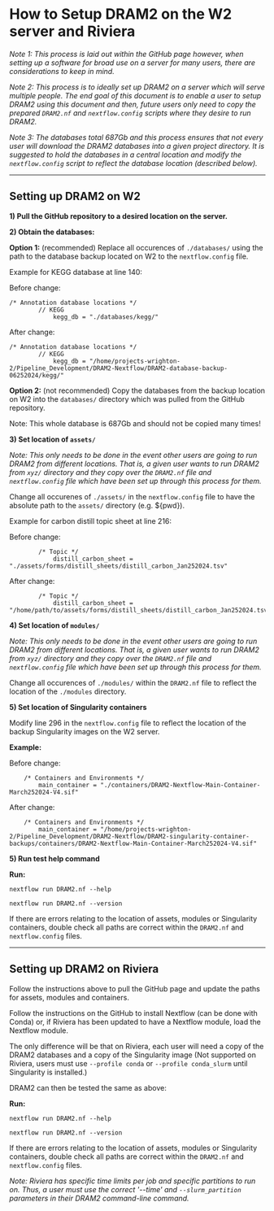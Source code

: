 # How to Setup DRAM2 on the W2 server and Riviera

*Note 1: This process is laid out within the GitHub page however, when setting up a software for broad use on a server for many users, there are considerations to keep in mind.*

*Note 2: This process is to ideally set up DRAM2 on a server which will serve multiple people. The end goal of this document is to enable a user to setup DRAM2 using this document and then, future users only need to copy the prepared `DRAM2.nf` and `nextflow.config` scripts where they desire to run DRAM2.*

*Note 3: The databases total 687Gb and this process ensures that not every user will download the DRAM2 databases into a given project directory. It is suggested to hold the databases in a central location and modify the `nextflow.config` script to reflect the database location (described below).*

--------

## Setting up DRAM2 on W2

**1) Pull the GitHub repository to a desired location on the server.**


**2) Obtain the databases:**

**Option 1:** (recommended) Replace all occurences of `./databases/` using the path to the database backup located on W2 to the `nextflow.config` file.

Example for KEGG database at line 140:

Before change:
```
/* Annotation database locations */
        // KEGG
            kegg_db = "./databases/kegg/"
```

After change:
```
/* Annotation database locations */
        // KEGG
            kegg_db = "/home/projects-wrighton-2/Pipeline_Development/DRAM2-Nextflow/DRAM2-database-backup-06252024/kegg/"
```

**Option 2:** (not recommended) Copy the databases from the backup location on W2 into the `databases/` directory which was pulled from the GitHub repository. 

Note: This whole database is 687Gb and should not be copied many times!


**3) Set location of `assets/`**

*Note: This only needs to be done in the event other users are going to run DRAM2 from different locations. That is, a given user wants to run DRAM2 from `xyz/` directory and they copy over the `DRAM2.nf` file and `nextflow.config` file which have been set up through this process for them.*

Change all occurenes of `./assets/` in the `nextflow.config` file to have the absolute path to the `assets/` directory (e.g. ${pwd}).

Example for carbon distill topic sheet at line 216:

Before change:
```
        /* Topic */
            distill_carbon_sheet = "./assets/forms/distill_sheets/distill_carbon_Jan252024.tsv"
```

After change:
```
        /* Topic */
            distill_carbon_sheet = "/home/path/to/assets/forms/distill_sheets/distill_carbon_Jan252024.tsv"
```

**4) Set location of `modules/`**

*Note: This only needs to be done in the event other users are going to run DRAM2 from different locations. That is, a given user wants to run DRAM2 from `xyz/` directory and they copy over the `DRAM2.nf` file and `nextflow.config` file which have been set up through this process for them.*

Change all occurences of `./modules/` within the `DRAM2.nf` file to reflect the location of the `./modules` directory.

**5) Set location of Singularity containers**

Modify line 296 in the `nextflow.config` file to reflect the location of the backup Singularity images on the W2 server.

**Example:**

Before change:
```
    /* Containers and Environments */
        main_container = "./containers/DRAM2-Nextflow-Main-Container-March252024-V4.sif"
```

After change:
```
    /* Containers and Environments */
        main_container = "/home/projects-wrighton-2/Pipeline_Development/DRAM2-Nextflow/DRAM2-singularity-container-backups/containers/DRAM2-Nextflow-Main-Container-March252024-V4.sif"
```

**5) Run test help command**

**Run:**
```
nextflow run DRAM2.nf --help
```

```
nextflow run DRAM2.nf --version
```

If there are errors relating to the location of assets, modules or Singularity containers, double check all paths are correct within the `DRAM2.nf` and `nextflow.config` files.

--------

## Setting up DRAM2 on Riviera

Follow the instructions above to pull the GitHub page and update the paths for assets, modules and containers.

Follow the instructions on the GitHub to install Nextflow (can be done with Conda) or, if Riviera has been updated to have a Nextflow module, load the Nextflow module.

The only difference will be that on Riviera, each user will need a copy of the DRAM2 databases and a copy of the Singularity image (Not supported on Riviera, users must use `--profile conda` or `--profile conda_slurm` until Singularity is installed.)

DRAM2 can then be tested the same as above:

**Run:**
```
nextflow run DRAM2.nf --help
```

```
nextflow run DRAM2.nf --version
```

If there are errors relating to the location of assets, modules or Singularity containers, double check all paths are correct within the `DRAM2.nf` and `nextflow.config` files.

*Note: Riviera has specific time limits per job and specific partitions to run on. Thus, a user must use the correct '--time' and `--slurm_partition` parameters in their DRAM2 command-line command.*